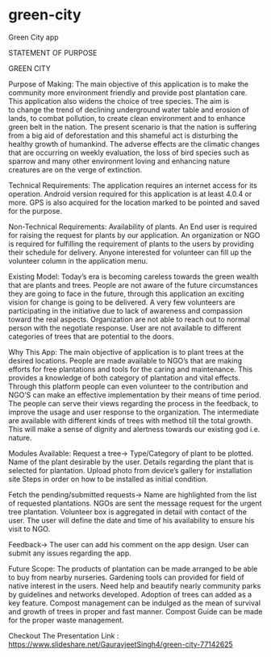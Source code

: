 # green-city
Green City app

STATEMENT OF PURPOSE

GREEN CITY

Purpose of Making:
The main objective of this application is to make the community more environment friendly and  provide post plantation care. This application also widens the choice of tree species.
The aim is to change the trend of declining underground water table and erosion of lands, to combat pollution, to create clean environment and to enhance green belt in the nation.
The present scenario is that the nation is suffering from a big aid of deforestation and this shameful act is disturbing the healthy growth of humankind. The adverse effects are the climatic changes that are occurring on weekly evaluation, the loss of bird species such as sparrow and many other environment loving and enhancing nature creatures are on the verge of extinction.

Technical Requirements:
The application requires an internet access for its operation.
Android version required for this application is at least 4.0.4 or more.
GPS is also acquired for the location marked to be pointed and saved for the purpose.


Non-Technical Requirements:
Availability of plants.
An End user is required for raising the request for plants by our application.
An organization or NGO is required for fulfilling the requirement of plants to the users by providing their schedule for delivery.
Anyone interested for volunteer can fill up the volunteer column in the application menu.
 



Existing Model:
Today’s era is becoming careless towards the green wealth that are plants and trees.
People are not aware of the future circumstances they are going to face in the future, through this application an exciting vision for change is going to be delivered.
A very few volunteers are participating in the initiative due to lack of awareness and compassion toward the real aspects.
Organization are not able to reach out to normal person with the negotiate response.
User are not available to different categories of trees that are potential to the doors.


Why This App:
The main objective of application is to plant trees at the desired locations.
People are made available to NGO’s that are making efforts for free plantations and tools for the caring and maintenance.
This provides a knowledge of both category of plantation and vital effects.
Through this platform people can even volunteer to the contribution and NGO’S can make an effective implementation by their means of time period.
The people can serve their views regarding the process in the feedback, to improve the usage and user response to the organization. 
The intermediate are available with different kinds of trees with method till the total growth.
This will make a sense of dignity and alertness towards our existing god i.e. nature.

Modules Available:
Request a tree->
Type/Category of plant to be plotted.
Name of the plant desirable by the user.
Details regarding the plant that is selected for plantation.
Upload photo from device’s gallery for installation site
Steps in order on how to be installed as initial condition.

Fetch the pending/submitted requests->
Name are highlighted from the list of requested plantations.
NGOs are sent the message request for the urgent tree plantation. 
Volunteer box is aggregated in detail with contact of the user.
The user will define the date and time of his availability to ensure his visit to NGO.

Feedback->
The user can add his comment on the app design.
User can submit any issues regarding the app.


Future Scope:
The products of plantation can be made arranged to be able to buy from nearby nurseries.
Gardening tools can provided for field of native interest in the users.
Need help and beautify nearly community parks by guidelines and networks developed.
Adoption of trees can added as a key feature.
Compost management can be indulged as the mean of survival and growth of trees in proper and fast manner.
Compost Guide can be made for the proper waste management. 

Checkout The Presentation Link :
https://www.slideshare.net/GauravjeetSingh4/green-city-77142625







